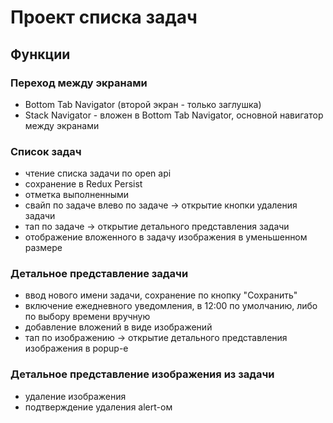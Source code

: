 # Проект списка задач
## Функции
### Переход между экранами
- Bottom Tab Navigator (второй экран - только заглушка)
- Stack Navigator - вложен в Bottom Tab Navigator, основной навигатор между экранами
### Список задач
- чтение списка задачи по open api
- сохранение в Redux Persist
- отметка выполненными
- свайп по задаче влево по задаче -> открытие кнопки удаления задачи
- тап по задаче -> открытие детального представления задачи
- отображение вложенного в задачу изображения в уменьшенном размере
### Детальное представление задачи
- ввод нового имени задачи, сохранение по кнопку "Сохранить"
- включение ежедневного уведомления, в 12:00 по умолчанию, либо по выбору времени вручную
- добавление вложений в виде изображений
- тап по изображению -> открытие детального представления изображения в popup-е
### Детальное представление изображения из задачи
- удаление изображения
- подтверждение удаления alert-ом
